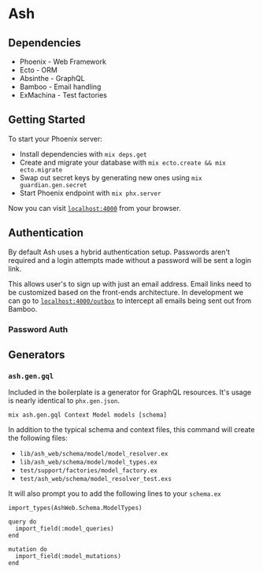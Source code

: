 # Ash

## Dependencies
* Phoenix - Web Framework
* Ecto - ORM
* Absinthe - GraphQL
* Bamboo - Email handling
* ExMachina - Test factories

## Getting Started
To start your Phoenix server:

  * Install dependencies with `mix deps.get`
  * Create and migrate your database with `mix ecto.create && mix ecto.migrate`
  * Swap out secret keys by generating new ones using `mix guardian.gen.secret`
  * Start Phoenix endpoint with `mix phx.server`

Now you can visit [`localhost:4000`](http://localhost:4000) from your browser.

## Authentication
By default Ash uses a hybrid authentication setup. Passwords aren't required and a login attempts made without a password will be sent a login link.

This allows user's to sign up with just an email address. Email links need to be customized based on the front-ends architecture. In development we can go to [`localhost:4000/outbox`](http://localhost:4000/outbox) to intercept all emails being sent out from Bamboo.

### Password Auth

## Generators

### `ash.gen.gql`
Included in the boilerplate is a generator for GraphQL resources. It's usage is nearly identical to `phx.gen.json`.

    mix ash.gen.gql Context Model models [schema]

In addition to the typical schema and context files, this command will create the following files:

* `lib/ash_web/schema/model/model_resolver.ex`
* `lib/ash_web/schema/model/model_types.ex`
* `test/support/factories/model_factory.ex`
* `test/ash_web/schema/model_resolver_test.exs`

It will also prompt you to add the following lines to your `schema.ex`

    import_types(AshWeb.Schema.ModelTypes)

    query do
      import_field(:model_queries)
    end

    mutation do
      import_field(:model_mutations)
    end
